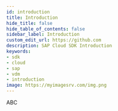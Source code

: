 ```yaml
---
id: introduction
title: Introduction
hide_title: false
hide_table_of_contents: false
sidebar_label: Introduction
custom_edit_url: https://github.com
description: SAP Cloud SDK Introduction
keywords:
- sdk
- cloud
- sap
- vdm
- introduction
image: https://myimagesrv.com/img.png
---
```


ABC
